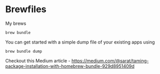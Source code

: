 # Brewfiles

My brews

```
brew bundle
```

You can get started with a simple dump file of your existing apps using 

```
brew bundle dump
```

Checkout this Medium article - https://medium.com/@sarat/taming-package-installation-with-homebrew-bundle-929d8951409d
